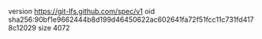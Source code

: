 version https://git-lfs.github.com/spec/v1
oid sha256:90bf1e9662444b8d199d46450622ac602641fa72f51fcc11c731fd4178c12029
size 4072
